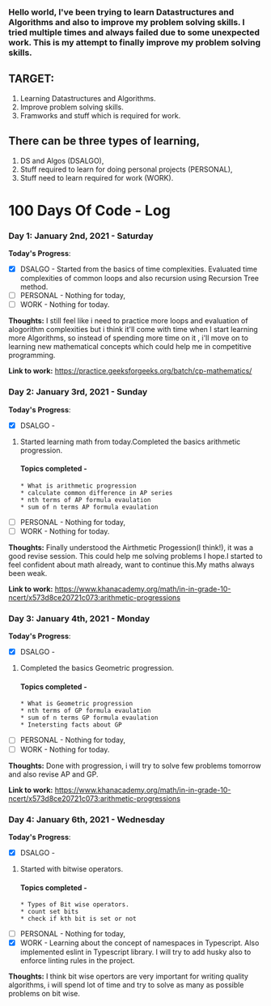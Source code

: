 ### Hello world, I've been trying to learn Datastructures and Algorithms and also to improve my problem solving skills. I tried multiple times and always failed due to some unexpected work. This is my attempt to finally improve my problem solving skills.

## TARGET:
1. Learning Datastructures and Algorithms. 
2. Improve problem solving skills.
3. Framworks and stuff which is required for work.

## There can be three types of learning,
1. DS and Algos (DSALGO),
2. Stuff required to learn for doing personal projects (PERSONAL),
3. Stuff need to learn required for work (WORK).

# 100 Days Of Code - Log

### Day 1: January 2nd, 2021 - Saturday

**Today's Progress**: 

- [X] DSALGO - Started from the basics of time complexities. Evaluated time complexities of common loops and also recursion using Recursion Tree method.
- [ ] PERSONAL - Nothing for today,
- [ ] WORK - Nothing for today.

**Thoughts:** I still feel like i need to practice more loops and evaluation of alogorithm complexities but i think it'll come with time when I start learning more Algorithms, so instead of spending more time on it , i'll move on to learning new mathematical concepts which could help me in competitive programming.

**Link to work:** https://practice.geeksforgeeks.org/batch/cp-mathematics/

### Day 2: January 3rd, 2021 - Sunday

**Today's Progress**: 

- [X] DSALGO - 
1. Started learning math from today.Completed the basics arithmetic progression.
      #### Topics completed -
       * What is arithmetic progression
       * calculate common difference in AP series
       * nth terms of AP formula evaulation
       * sum of n terms AP formula evaulation
- [ ] PERSONAL - Nothing for today,
- [ ] WORK - Nothing for today.

**Thoughts:** Finally understood the Airthmetic Progession(I think!), it was a good revise session. This could help me solving problems I hope.I started to feel confident about math already, want to continue this.My maths always been weak.

**Link to work:** https://www.khanacademy.org/math/in-in-grade-10-ncert/x573d8ce20721c073:arithmetic-progressions

### Day 3: January 4th, 2021 - Monday

**Today's Progress**: 

- [X] DSALGO - 
1. Completed the basics Geometric progression.
      #### Topics completed -
       * What is Geometric progression
       * nth terms of GP formula evaulation
       * sum of n terms GP formula evaulation
       * Inetersting facts about GP
- [ ] PERSONAL - Nothing for today,
- [ ] WORK - Nothing for today.

**Thoughts:** Done with progression, i will try to solve few problems tomorrow and also revise AP and GP.

**Link to work:** https://www.khanacademy.org/math/in-in-grade-10-ncert/x573d8ce20721c073:arithmetic-progressions

### Day 4: January 6th, 2021 - Wednesday

**Today's Progress**: 

- [X] DSALGO - 
1. Started with bitwise operators.
      #### Topics completed -
       * Types of Bit wise operators.
       * count set bits 
       * check if kth bit is set or not
- [ ] PERSONAL - Nothing for today,
- [X] WORK - Learning about the concept of namespaces in Typescript. Also implemented eslint in Typescript library. I will try to add husky also to enforce linting rules in the project.

**Thoughts:** I think bit wise opertors are very important for writing quality algorithms, i will spend lot of time and try to solve as many as possible problems on bit wise.


